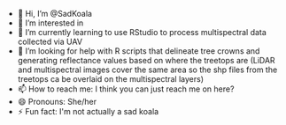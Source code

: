 - 👋 Hi, I’m @SadKoala
- 👀 I’m interested in 
- 🌱 I’m currently learning to use RStudio to process multispectral data collected via UAV
- 💞️ I’m looking for help with R scripts that delineate tree crowns and generating reflectance values based on where the treetops are (LiDAR and multispectral images cover the same area so the shp files from the treetops ca be overlaid on the multispectral layers)
- 📫 How to reach me: I think you can just reach me on here?
- 😄 Pronouns: She/her
- ⚡ Fun fact: I'm not actually a sad koala

<!---
SadKoala/SadKoala is a ✨ special ✨ repository because its `README.md` (this file) appears on your GitHub profile.
You can click the Preview link to take a look at your changes.
--->
